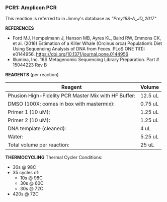 ### PCR1: Amplicon PCR

This reaction is referred to in Jimmy's database as _"Prey16S-A_JD_2017"_

**REFERENCES**
- Ford MJ, Hempelmann J, Hanson MB, Ayres KL, Baird RW, Emmons CK, et al. (2016) Estimation of a Killer Whale (Orcinus orca) Population’s Diet Using Sequencing Analysis of DNA from Feces. PLoS ONE 11(1): e0144956. https://doi.org/10.1371/journal.pone.0144956
- Illumina, Inc. 16S Metagenomic Sequencing Library Preparation. Part # 15044223 Rev B

**REAGENTS** (per reaction)

| Reagent                                              | Volume  |
|------------------------------------------------------|---------|
| Phusion High-Fidelity PCR Master Mix with HF Buffer: | 12.5 uL |
| DMSO (100X; comes in box with mastermix):            | 0.75 uL |
| Primer 1 (10 uM):                                    | 1.25 uL |
| Primer 2 (10 uM):                                    | 1.25 uL |
| DNA template (cleaned):                              | 4 uL    |
| Water:                                               | 5.25 uL |
| Total volume per reaction:                           | 25 uL   |

**THERMOCYCLING**
Thermal Cycler Conditions:
- 30s @ 98C
- 35 cycles of:
  - 10s @ 98C
  - 30s @ 60C
  - 30s @ 72C
- 420s @ 72C
